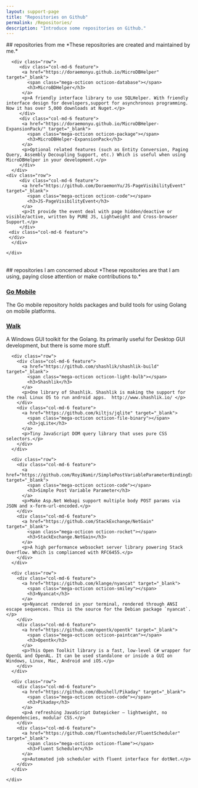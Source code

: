 ```yaml
---
layout: support-page
title: "Repositories on Github"
permalink: /Repositories/
description: "Introduce some repositories on Github."
---
```


<div class="col-md-12" markdown="1">
## repositories from me
*These repositories are created and maintained by me.*

<div class="mini-section">
	<div class="features">
  
	  <div class="row">
		 <div class="col-md-6 feature">      
		  <a href="https://doraemonyu.github.io/MicroDBHelper" target="_blank">
			<span class="mega-octicon octicon-database"></span>
			<h3>MicroBDHelper</h3>
		  </a>
		  <p>A friendly interface library to use SQLHelper. With friendly interface design for developers,support for asynchronous programming. Now it has over 5,000 downloads at Nuget.</p>
		 </div>
		 <div class="col-md-6 feature">      
		  <a href="https://doraemonyu.github.io/MicroDBHelper-ExpansionPack/" target="_blank">
			<span class="mega-octicon octicon-package"></span>
			<h3>MicroDBHelper-ExpansionPack</h3>
		  </a>
		  <p>Optional related features (such as Entity Conversion, Paging Query, Assembly Decoupling Support, etc.) Which is useful when using MicroDBHelper in your development.</p>
		 </div>
	  </div>
    <div class="row">
		 <div class="col-md-6 feature">      
		  <a href="https://github.com/DoraemonYu/JS-PageVisibilityEvent" target="_blank">
			<span class="mega-octicon octicon-code"></span>
			<h3>JS-PageVisibilityEvent</h3>
		  </a>
		  <p>It provide the event deal with page hidden/deactive or visible/active, written by PURE JS, Lightweight and Cross-browser Support.</p>
		 </div>
     <div class="col-md-6 feature">   
     </div>
	  </div>

	</div>
</div>


<div class="col-md-12" >&nbsp;</div>


<div class="col-md-12" markdown="1">
## repositories I am concerned about
*These repositories are that I am using, paying close attention or make contributions to.*

<div class="mini-section">
	<div class="features">
	  <div class="row">
		<div class="col-md-6 feature">      
		  <a href="https://github.com/golang/mobile" target="_blank">
			<span class="mega-octicon octicon-beaker"></span>
			<h3>Go Mobile</h3>
		  </a>
		  <p>The Go mobile repository holds packages and build tools for using Golang on mobile platforms.</p>
		</div>
		<div class="col-md-6 feature">      
		  <a href="https://github.com/lxn/walk" target="_blank">
			<span class="mega-octicon octicon-heart"></span>
			<h3>Walk</h3>
		  </a>
		  <p>A Windows GUI toolkit for the Golang. Its primarily useful for Desktop GUI development, but there is some more stuff.</p>
		</div>
	  </div>

	  <div class="row">
		<div class="col-md-6 feature">      
		  <a href="https://github.com/shashlik/shashlik-build" target="_blank">
			<span class="mega-octicon octicon-light-bulb"></span>
			<h3>Shashlik</h3>
		  </a>
		  <p>One library of Shashlik. Shashlik is making the support for the real Linux OS to run android apps.  http://www.shashlik.io/ </p>
		</div>
		<div class="col-md-6 feature">      
		  <a href="https://github.com/kiltjs/jqlite" target="_blank">
			<span class="mega-octicon octicon-file-binary"></span>
			<h3>jqLite</h3>
		  </a>
		  <p>Tiny JavaScript DOM query library that uses pure CSS selectors.</p>
		</div>
	  </div>

	  <div class="row">
		<div class="col-md-6 feature">      
		  <a href="https://github.com/RoyiNamir/SimplePostVariableParameterBindingExtended" target="_blank">
			<span class="mega-octicon octicon-code"></span>
			<h3>Simple Post Variable Parameter</h3>
		  </a>
		  <p>Make Asp.Net Webapi support multiple body POST params via JSON and x-form-url-encoded.</p>
		</div>
		<div class="col-md-6 feature">      
		  <a href="https://github.com/StackExchange/NetGain" target="_blank">
			<span class="mega-octicon octicon-rocket"></span>
			<h3>StackExchange.NetGain</h3>
		  </a>
		  <p>A high performance websocket server library powering Stack Overflow. Which is complianced with RFC6455.</p>
		</div>
	  </div>

	  <div class="row">
		<div class="col-md-6 feature">      
		  <a href="https://github.com/klange/nyancat" target="_blank">
			<span class="mega-octicon octicon-smiley"></span>
			<h3>Nyancat</h3>
		  </a>
		  <p>Nyancat rendered in your terminal, rendered through ANSI escape sequences. This is the source for the Debian package `nyancat`.</p>
		</div>
		<div class="col-md-6 feature">      
		  <a href="https://github.com/opentk/opentk" target="_blank">
			<span class="mega-octicon octicon-paintcan"></span>
			<h3>Opentk</h3>
		  </a>
		  <p>This Open Toolkit library is a fast, low-level C# wrapper for OpenGL and OpenAL. It can be used standalone or inside a GUI on Windows, Linux, Mac, Android and iOS.</p>
		</div>
	  </div>

	  <div class="row">
		<div class="col-md-6 feature">      
		  <a href="https://github.com/dbushell/Pikaday" target="_blank">
			<span class="mega-octicon octicon-code"></span>
			<h3>Pikaday</h3>
		  </a>
		  <p>A refreshing JavaScript Datepicker — lightweight, no dependencies, modular CSS.</p>
		</div>
		<div class="col-md-6 feature">      
		  <a href="https://github.com/fluentscheduler/FluentScheduler" target="_blank">
			<span class="mega-octicon octicon-flame"></span>
			<h3>Fluent Scheduler</h3>
		  </a>
		  <p>Automated job scheduler with fluent interface for dotNet.</p>
		</div>
	  </div>

	</div>
</div>

</div>

